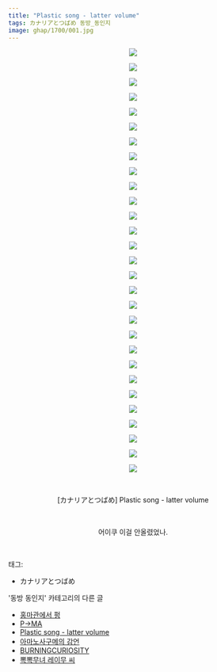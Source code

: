 ```yaml
---
title: "Plastic song - latter volume"
tags: カナリアとつばめ 동방_동인지
image: ghap/1700/001.jpg
---
```

<div class="article">
<p style="text-align: center; clear: none; float: none;"><img src="{{ site.nasurl }}/ghap/1700/001.jpg"/></p>
<p style="text-align: center; clear: none; float: none;"><img src="{{ site.nasurl }}/ghap/1700/002.jpg"/></p>
<p style="text-align: center; clear: none; float: none;"><img src="{{ site.nasurl }}/ghap/1700/003.jpg"/></p>
<p style="text-align: center; clear: none; float: none;"><img src="{{ site.nasurl }}/ghap/1700/004.jpg"/></p>
<p style="text-align: center; clear: none; float: none;"><img src="{{ site.nasurl }}/ghap/1700/005.jpg"/></p>
<p style="text-align: center; clear: none; float: none;"><img src="{{ site.nasurl }}/ghap/1700/006.jpg"/></p>
<p style="text-align: center; clear: none; float: none;"><img src="{{ site.nasurl }}/ghap/1700/007.jpg"/></p>
<p style="text-align: center; clear: none; float: none;"><img src="{{ site.nasurl }}/ghap/1700/008.jpg"/></p>
<p style="text-align: center; clear: none; float: none;"><img src="{{ site.nasurl }}/ghap/1700/009.jpg"/></p>
<p style="text-align: center; clear: none; float: none;"><img src="{{ site.nasurl }}/ghap/1700/010.jpg"/></p>
<p style="text-align: center; clear: none; float: none;"><img src="{{ site.nasurl }}/ghap/1700/011.jpg"/></p>
<p style="text-align: center; clear: none; float: none;"><img src="{{ site.nasurl }}/ghap/1700/012.jpg"/></p>
<p style="text-align: center; clear: none; float: none;"><img src="{{ site.nasurl }}/ghap/1700/013.jpg"/></p>
<p style="text-align: center; clear: none; float: none;"><img src="{{ site.nasurl }}/ghap/1700/014.jpg"/></p>
<p style="text-align: center; clear: none; float: none;"><img src="{{ site.nasurl }}/ghap/1700/015.jpg"/></p>
<p style="text-align: center; clear: none; float: none;"><img src="{{ site.nasurl }}/ghap/1700/016.jpg"/></p>
<p style="text-align: center; clear: none; float: none;"><img src="{{ site.nasurl }}/ghap/1700/017.jpg"/></p>
<p style="text-align: center; clear: none; float: none;"><img src="{{ site.nasurl }}/ghap/1700/018.jpg"/></p>
<p style="text-align: center; clear: none; float: none;"><img src="{{ site.nasurl }}/ghap/1700/019.jpg"/></p>
<p style="text-align: center; clear: none; float: none;"><img src="{{ site.nasurl }}/ghap/1700/020.jpg"/></p>
<p style="text-align: center; clear: none; float: none;"><img src="{{ site.nasurl }}/ghap/1700/021.jpg"/></p>
<p style="text-align: center; clear: none; float: none;"><img src="{{ site.nasurl }}/ghap/1700/022.jpg"/></p>
<p style="text-align: center; clear: none; float: none;"><img src="{{ site.nasurl }}/ghap/1700/023.jpg"/></p>
<p style="text-align: center; clear: none; float: none;"><img src="{{ site.nasurl }}/ghap/1700/024.jpg"/></p>
<p style="text-align: center; clear: none; float: none;"><img src="{{ site.nasurl }}/ghap/1700/025.jpg"/></p>
<p style="text-align: center; clear: none; float: none;"><img src="{{ site.nasurl }}/ghap/1700/026.jpg"/></p>
<p style="text-align: center; clear: none; float: none;"><img src="{{ site.nasurl }}/ghap/1700/027.jpg"/></p>
<p style="text-align: center; clear: none; float: none;"><img src="{{ site.nasurl }}/ghap/1700/028.jpg"/></p>
<p style="text-align: center; clear: none; float: none;"><img src="{{ site.nasurl }}/ghap/1700/029.jpg"/></p>
<p style="text-align: center; clear: none; float: none;"><br/></p>
<p style="text-align: center; clear: none; float: none;">[カナリアとつばめ] Plastic song - latter volume</p>
<p style="text-align: center; clear: none; float: none;"><br/></p>
<p style="text-align: center; clear: none; float: none;">어이쿠 이걸 안올렸었나.</p>
<p><br/></p>
</div><div class="tagTrail">
<p>태그: </p>
<ul>
<li>カナリアとつばめ</li>
</ul>
</div><div class="another">
<p>'동방 동인지' 카테고리의 다른 글</p>
<ul>
<li><a href="/2016-08-19-ghap_1703">홍마관에서 펑</a></li>
<li><a href="/2016-08-19-ghap_1701">P→MA</a></li>
<li><a href="/2016-08-19-ghap_1700">Plastic song - latter volume</a></li>
<li><a href="/2016-08-19-ghap_1699">아마노사구메의 감언</a></li>
<li><a href="/2016-08-19-ghap_1698">BURNINGCURIOSITY</a></li>
<li><a href="/2016-08-19-ghap_1697">뽁뽁무녀 레이무 씨</a></li>
</ul>
</div><div class="cb_module cb_fluid">
<div class="cb_wrt cb_profile">
</div><!-- commentList close -->
</div>
<br/>
<p id="refer"></p>
<br/>
